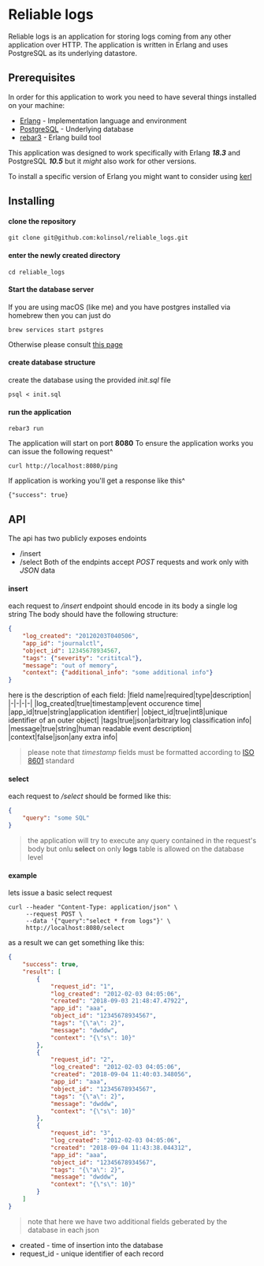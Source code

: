 # Reliable logs

Reliable logs is an application for storing logs coming from any other application over HTTP. The application is written in Erlang and uses PostgreSQL as its underlying datastore.

## Prerequisites

In order for this application to work you need to have several things installed on your machine:
* [Erlang](https://www.erlang.org/) - Implementation language and environment
* [PostgreSQL](https://www.postgresql.org/) - Underlying database
* [rebar3](https://www.rebar3.org/) - Erlang build tool

This application was designed to work specifically with Erlang _**18.3**_ and PostgreSQL _**10.5**_ but it *might* also work for other versions.

To install a specific version of Erlang you might want to consider using [kerl](https://github.com/kerl/kerl)

## Installing
#### clone the repository
```
git clone git@github.com:kolinsol/reliable_logs.git
```
#### enter the newly created directory
```
cd reliable_logs
```
#### Start the database server
If you are using macOS (like me) and you have postgres installed via homebrew
then you can just do
```
brew services start pstgres
```
Otherwise please consult [this page](https://www.postgresql.org/docs/9.1/static/server-start.html)
#### create database structure
create the database using the provided *init.sql* file
```
psql < init.sql
```
#### run the application
```
rebar3 run
```
The application will start on port **8080**
To ensure the application works you can issue the following request^
```
curl http://localhost:8080/ping
```
If application is working you'll get a response like this^
```
{"success": true}
```
## API
The api has two publicly exposes endoints
* /insert
* /select
Both of the endpints accept *POST* requests and work only with *JSON* data
#### insert
each request to */insert* endpoint should encode in its body a single log string
The body should have the following structure:
```json
{
	"log_created": "20120203T040506",
	"app_id": "journalctl",
	"object_id": 12345678934567,
	"tags": {"severity": "crititcal"},
	"message": "out of memory",
	"context": {"additional_info": "some additional info"}
}
```
here is the description of each field:
|field name|required|type|description|
|-|-|-|-|
|log_created|true|timestamp|event occurence time|
|app_id|true|string|application identifier|
|object_id|true|int8|unique identifier of an outer object|
|tags|true|json|arbitrary log classification info|
|message|true|string|human readable event description|
|context|false|json|any extra info|
> please note that *timestamp* fields must be formatted according to [ISO 8601](https://en.wikipedia.org/wiki/ISO_8601) standard 
#### select
each request to */select* should be formed like this:
```json
{
	"query": "some SQL"
}
```
> the application will try to execute any query contained in the request's body
> but onlu **select** on only **logs** table is allowed on the database level
#### example
lets issue a basic select request
```
curl --header "Content-Type: application/json" \
     --request POST \
     --data '{"query":"select * from logs"}' \
     http://localhost:8080/select
```
as a result we can get something like this:
``` json
{
    "success": true,
    "result": [
        {
            "request_id": "1",
            "log_created": "2012-02-03 04:05:06",
            "created": "2018-09-03 21:48:47.47922",
            "app_id": "aaa",
            "object_id": "12345678934567",
            "tags": "{\"a\": 2}",
            "message": "dwddw",
            "context": "{\"s\": 10}"
        },
        {
            "request_id": "2",
            "log_created": "2012-02-03 04:05:06",
            "created": "2018-09-04 11:40:03.348056",
            "app_id": "aaa",
            "object_id": "12345678934567",
            "tags": "{\"a\": 2}",
            "message": "dwddw",
            "context": "{\"s\": 10}"
        },
        {
            "request_id": "3",
            "log_created": "2012-02-03 04:05:06",
            "created": "2018-09-04 11:43:38.044312",
            "app_id": "aaa",
            "object_id": "12345678934567",
            "tags": "{\"a\": 2}",
            "message": "dwddw",
            "context": "{\"s\": 10}"
        }
    ]
}
```
> note that here we have two additional fields geberated by the database in each json
* created - time of insertion into the database
* request_id - unique identifier of each record

